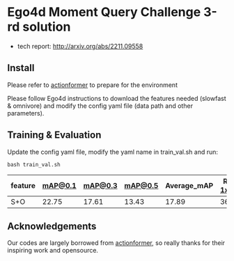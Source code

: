 # Ego4d Moment Query Challenge 3-rd solution
* tech report: http://arxiv.org/abs/2211.09558


## Install
Please refer to [actionformer](https://github.com/happyharrycn/actionformer_release) to prepare for the environment

Please follow Ego4d instructions to download the features needed (slowfast & omnivore) and modify the config yaml file (data path and other parameters).



## Training & Evaluation
Update the config yaml file, modify the yaml name in train_val.sh and run:
```
bash train_val.sh
```
|  feature  | mAP@0.1 | mAP@0.3 |mAP@0.5 | Average_mAP | Recall 1x@0.5 | Test avg_mAP | Test Recall@0.5 |
|  -------- | ------- | ------- | ------- | ----------- | ------------- | ------------ | --------------- |
|  S+O    | 22.75   | 17.61   | 13.43   | 17.89       |  36.35        | 17.67        | 37.24           |

## Acknowledgements

Our codes are largely borrowed from [actionformer](https://github.com/happyharrycn/actionformer_release), so really thanks for their inspiring work and opensource.
